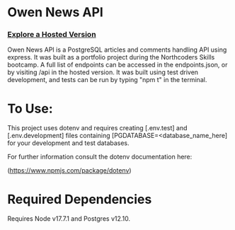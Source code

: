 # Owen News API

### <a href='https://owen-news.herokuapp.com/api'>Explore a Hosted Version</a>

Owen News API is a PostgreSQL articles and comments handling API using express. It was built as a portfolio project during the Northcoders Skills bootcamp. A full list of endpoints can be accessed in the endpoints.json, or by visiting /api in the hosted version. It was built using test driven development, and tests can be run by typing "npm t" in the terminal.

# To Use: 

This project uses dotenv and requires creating [.env.test] and [.env.development] files containing [PGDATABASE=<database_name_here] for your development and test databases. 

For further information consult the dotenv documentation here: 

(https://www.npmjs.com/package/dotenv)

# Required Dependencies

Requires Node v17.7.1 and Postgres v12.10.
